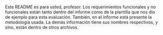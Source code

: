 Este README es para usted, profesor. Los requerimientos funcionales y no funcionales están tanto dentro del informe como de la plantilla que nos dio de ejemplo para esta evaluación. También, en el informe está presente la metodología usada. La demás información tiene sus nombres respectivos, y sino, están dentro de otros archivos.
